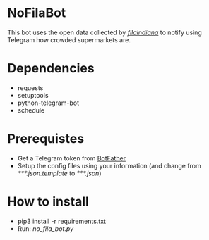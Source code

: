 # NoFilaBot
This bot uses the open data collected by *[filaindiana](https://filaindiana.it)* to notify using Telegram how crowded supermarkets are. 

# Dependencies
 -  requests
 - setuptools
 - python-telegram-bot
 - schedule
 
 # Prerequistes
  - Get a Telegram token from [BotFather](https://t.me/BotFather)
  - Setup the config files using your information (and change from _\*\*\*.json.template_ to *\*\*\*.json*)
  
 # How to install
  - pip3 install -r requirements.txt 
  - Run: _no_fila_bot.py_
